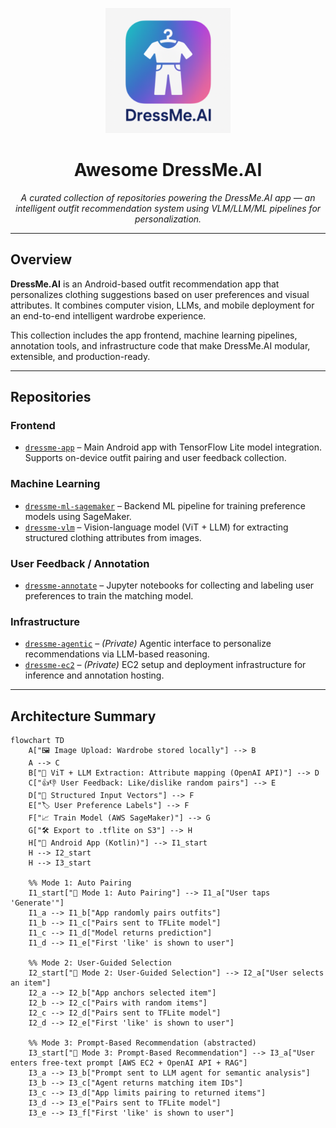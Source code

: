 <p align="center">
  <img src="assets/ic_launcher-playstore.png" alt="DressMe.AI Logo" width="200"/>
</p>

<h1 align="center">Awesome DressMe.AI</h1>

<p align="center">
  <em>A curated collection of repositories powering the DressMe.AI app — an intelligent outfit recommendation system using VLM/LLM/ML pipelines for personalization.</em>
</p>

---

## Overview

**DressMe.AI** is an Android-based outfit recommendation app that personalizes clothing suggestions based on user preferences and visual attributes. It combines computer vision, LLMs, and mobile deployment for an end-to-end intelligent wardrobe experience.

This collection includes the app frontend, machine learning pipelines, annotation tools, and infrastructure code that make DressMe.AI modular, extensible, and production-ready.

---

## Repositories

### Frontend

- [`dressme-app`](https://github.com/DressMe-AI/dressme-app) – Main Android app with TensorFlow Lite model integration. Supports on-device outfit pairing and user feedback collection.

### Machine Learning

- [`dressme-ml-sagemaker`](https://github.com/DressMe-AI/dressme-ml-sagemaker) – Backend ML pipeline for training preference models using SageMaker.
- [`dressme-vlm`](https://github.com/DressMe-AI/dressme-vlm) – Vision-language model (ViT + LLM) for extracting structured clothing attributes from images.

### User Feedback / Annotation

- [`dressme-annotate`](https://github.com/DressMe-AI/dressme-annotate) – Jupyter notebooks for collecting and labeling user preferences to train the matching model.

### Infrastructure

- [`dressme-agentic`](https://github.com/DressMe-AI/dressme-agentic) – *(Private)* Agentic interface to personalize recommendations via LLM-based reasoning.
- [`dressme-ec2`](https://github.com/DressMe-AI/dressme-ec2) – *(Private)* EC2 setup and deployment infrastructure for inference and annotation hosting.

---

## Architecture Summary
```mermaid
flowchart TD
    A["🖼️ Image Upload: Wardrobe stored locally"] --> B
    A --> C
    B["🧠 ViT + LLM Extraction: Attribute mapping (OpenAI API)"] --> D
    C["👍👎 User Feedback: Like/dislike random pairs"] --> E
    D["🧾 Structured Input Vectors"] --> F
    E["🏷️ User Preference Labels"] --> F
    F["📈 Train Model (AWS SageMaker)"] --> G
    G["🛠️ Export to .tflite on S3"] --> H
    H["📱 Android App (Kotlin)"] --> I1_start
    H --> I2_start
    H --> I3_start

    %% Mode 1: Auto Pairing
    I1_start["🤖 Mode 1: Auto Pairing"] --> I1_a["User taps 'Generate'"]
    I1_a --> I1_b["App randomly pairs outfits"]
    I1_b --> I1_c["Pairs sent to TFLite model"]
    I1_c --> I1_d["Model returns prediction"]
    I1_d --> I1_e["First 'like' is shown to user"]

    %% Mode 2: User-Guided Selection
    I2_start["🧍 Mode 2: User-Guided Selection"] --> I2_a["User selects an item"]
    I2_a --> I2_b["App anchors selected item"]
    I2_b --> I2_c["Pairs with random items"]
    I2_c --> I2_d["Pairs sent to TFLite model"]
    I2_d --> I2_e["First 'like' is shown to user"]

    %% Mode 3: Prompt-Based Recommendation (abstracted)
    I3_start["💬 Mode 3: Prompt-Based Recommendation"] --> I3_a["User enters free-text prompt [AWS EC2 + OpenAI API + RAG"]
    I3_a --> I3_b["Prompt sent to LLM agent for semantic analysis"]
    I3_b --> I3_c["Agent returns matching item IDs"]
    I3_c --> I3_d["App limits pairing to returned items"]
    I3_d --> I3_e["Pairs sent to TFLite model"]
    I3_e --> I3_f["First 'like' is shown to user"]



